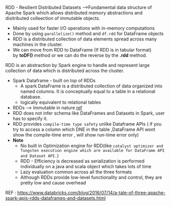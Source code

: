 RDD - Resilient Distributed Datasets -->Fundamental data structure of Apache Spark which allows distributed memory abstractions and disitributed colleection of immutable objects.
- Mainly used for faster I/O operations with in-memory computations
- Done by using `parallelize()`  method and `df.rdd` for DataFrame objects
- RDD is a distributed collection of data elements spread across many machines in the cluster.
- We can move from RDD to DataFrame (If RDD is in tabular format) by **toDF()** method or we can do the reverse by the **.rdd** method.

RDD is an abstraction by Spark engine to handle and represent large collection of data which is distributed across the cluster.
- Spark Dataframe - built on top of RDDs
  - A spark DataFrame is a distributed collection of data organized into named columns. It is conceptually equal to a table in a relational database.
  - logically equivalent to relational tables
- RDDs --> Immutable in nature [ref](https://luminousmen.com/post/why-apache-spark-rdd-is-immutable#why-are-rdds-immutable)
- RDD does not infer schema like DataFrames and Datasets in Spark, user has to specify it.
- RDD provides `compile-time type safety` unlike Dataframe APIs ( if you try to access a column which DNE in the table ,DataFrame API wont show the compile-time error , will show run-time error only)
- **Note**
  - No built in Optimization engine for RDD(like `catalyst optimizer and Tungsten execution engine which are available for DataFrame API and Dataset API.`)
  - RDD - Efficiency is decreased as serialization is performed individually on a java and scala object which takes lots of time
  - Lazy evaluation common across all the three formats
  - Although RDDs provide low-level functionality and control, they are pretty low and cause overhead


REF :
https://www.databricks.com/blog/2016/07/14/a-tale-of-three-apache-spark-apis-rdds-dataframes-and-datasets.html